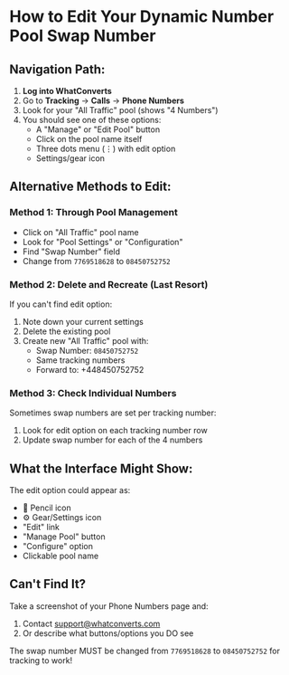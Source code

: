 # How to Edit Your Dynamic Number Pool Swap Number

## Navigation Path:

1. **Log into WhatConverts**
2. Go to **Tracking** → **Calls** → **Phone Numbers**
3. Look for your "All Traffic" pool (shows "4 Numbers")
4. You should see one of these options:
   - A "Manage" or "Edit Pool" button
   - Click on the pool name itself
   - Three dots menu (⋮) with edit option
   - Settings/gear icon

## Alternative Methods to Edit:

### Method 1: Through Pool Management
- Click on "All Traffic" pool name
- Look for "Pool Settings" or "Configuration"
- Find "Swap Number" field
- Change from `7769518628` to `08450752752`

### Method 2: Delete and Recreate (Last Resort)
If you can't find edit option:
1. Note down your current settings
2. Delete the existing pool
3. Create new "All Traffic" pool with:
   - Swap Number: `08450752752`
   - Same tracking numbers
   - Forward to: +448450752752

### Method 3: Check Individual Numbers
Sometimes swap numbers are set per tracking number:
1. Look for edit option on each tracking number row
2. Update swap number for each of the 4 numbers

## What the Interface Might Show:

The edit option could appear as:
- 📝 Pencil icon
- ⚙️ Gear/Settings icon
- "Edit" link
- "Manage Pool" button
- "Configure" option
- Clickable pool name

## Can't Find It?

Take a screenshot of your Phone Numbers page and:
1. Contact support@whatconverts.com
2. Or describe what buttons/options you DO see

The swap number MUST be changed from `7769518628` to `08450752752` for tracking to work!